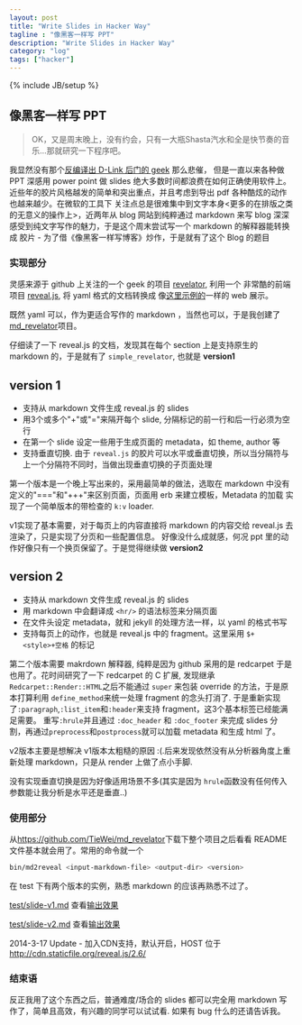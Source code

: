 ```yaml
---
layout: post
title: "Write Slides in Hacker Way"
tagline : "像黑客一样写 PPT"
description: "Write Slides in Hacker Way"
category: "log"
tags: ["hacker"]
---
```

{% include JB/setup %}

## 像黑客一样写 PPT

> OK，又是周末晚上，没有约会，只有一大瓶Shasta汽水和全是快节奏的音乐...那就研究一下程序吧。

我显然没有那个[反编译出 D-Link 后门的 geek](http://blog.jobbole.com/49959/) 那么悲催，
但是一直以来各种做 PPT 深感用 power point 做 slides 绝大多数时间都浪费在如何正确使用软件上。
近些年的胶片风格越发的简单和突出重点，并且考虑到导出 pdf 各种酷炫的动作也越来越少。在微软的工具下
关注点总是很难集中到文字本身<更多的在排版之类的无意义的操作上>，近两年从 blog 网站到纯粹通过
markdown 来写 blog 深深感受到纯文字写作的魅力，于是这个周末尝试写一个 markdown 的解释器能转换成
胶片 -  为了借《像黑客一样写博客》炒作，于是就有了这个 Blog 的题目

### 实现部分

灵感来源于 github 上关注的一个 geek 的项目 [revelator](https://github.com/mpdehaan/revelator), 利用一个
非常酷的前端项目 [reveal.js](https://github.com/hakimel/reveal.js/), 将 yaml 格式的文档转换成
像[这里示例的](http://lab.hakim.se/reveal-js/#/)一样的 web 展示。

既然 yaml 可以，作为更适合写作的 markdown ，当然也可以，于是我创建了 [md_revelator](https://github.com/TieWei/md_revelator)项目。

仔细读了一下 reveal.js 的文档，发现其在每个 section 上是支持原生的 markdown 的，于是就有了 `simple_revelator`, 也就是 **version1**

version 1 
---

* 支持从 markdown 文件生成 reveal.js 的 slides
* 用3个或多个"+"或"="来隔开每个 slide, 分隔标记的前一行和后一行必须为空行
* 在第一个 slide 设定一些用于生成页面的 metadata，如 theme, author 等
* 支持垂直切换. 由于 `reveal.js` 的胶片可以水平或垂直切换，所以当分隔符与上一个分隔符不同时，当做出现垂直切换的子页面处理

第一个版本是一个晚上写出来的，采用最简单的做法，选取在 markdown 中没有定义的"==="和"+++"来区别页面，页面用 erb 来建立模板，Metadata 的加载
实现了一个简单版本的带检查的 `k:v` loader.


v1实现了基本需要，对于每页上的内容直接将 markdown 的内容交给 reveal.js 去渲染了，只是实现了分页和一些配置信息。
好像没什么成就感，何况 ppt 里的动作好像只有一个换页保留了。于是觉得继续做 **version2**


version 2
---

* 支持从 markdown 文件生成 reveal.js 的 slides 
* 用 markdown 中会翻译成 `<hr/>` 的语法标签来分隔页面
* 在文件头设定 metadata，就和 jekyll 的处理方法一样，以 yaml 的格式书写
* 支持每页上的动作，也就是 reveal.js 中的 fragment。这里采用 `$+<style>+空格` 的标记

第二个版本需要 makrdown 解释器, 纯粹是因为 github 采用的是 redcarpet 于是也用了。花时间研究了一下 redcarpet 的 C 扩展,
发现继承`Redcarpet::Render::HTML`之后不能通过 `super` 来包装 override 的方法，于是原本打算利用 `define_method`来统一处理
fragment 的念头打消了. 于是重新实现了`:paragraph`,`:list_item`和`:header`来支持 fragment，这3个基本标签已经能满足需要。
重写`:hrule`并且通过 `:doc_header` 和 `:doc_footer` 来完成 slides 分割，再通过`preprocess`和`postprocess`就可以加载
metadata 和生成 html 了。

v2版本主要是想解决 v1版本太粗糙的原因 :(.后来发现依然没有从分析器角度上重新处理 markdown，只是从 render 上做了点小手脚.

没有实现垂直切换是因为好像适用场景不多(其实是因为 `hrule`函数没有任何传入参数能让我分析是水平还是垂直..)


### 使用部分

从<https://github.com/TieWei/md_revelator>下载下整个项目之后看看 README 文件基本就会用了。常用的命令就一个

``` bash
bin/md2reveal <input-markdown-file> <output-dir> <version>
```

在 test 下有两个版本的实例，熟悉 markdown 的应该再熟悉不过了。

<a href="https://raw.github.com/TieWei/md_revelator/master/test/slide-v1.md" target="_blank">test/slide-v1.md</a>
查看<a href="/codes/md_revelator/slide-v1.html" target="_blank">输出效果</a>

<a href="https://raw.github.com/TieWei/md_revelator/master/test/slide-v2.md" target="_blank">test/slide-v2.md</a>
查看<a href="/codes/md_revelator/slide-v2.html" target="_blank">输出效果</a>

2014-3-17 Update - 加入CDN支持，默认开启，HOST 位于 <http://cdn.staticfile.org/reveal.js/2.6/> 


### 结束语

反正我用了这个东西之后，普通难度/场合的 slides 都可以完全用 markdown 写作了，简单且高效，有兴趣的同学可以试试看.
如果有 bug 什么的还请告诉我。
